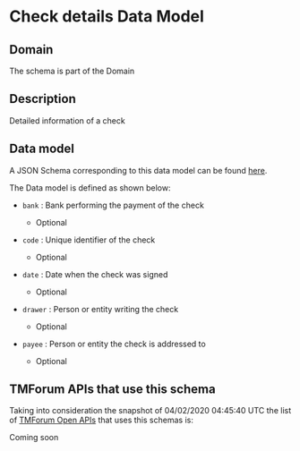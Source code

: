 # Check details Data Model

## Domain

The  schema is part of the  Domain

## Description

Detailed information of a check

## Data model

A JSON Schema corresponding to this data model can be found
[here](https://github.com/tmforum-rand/schemas/blob/candidates/Customer/CheckDetails.schema.json).

The Data model is defined as shown below:
- `bank` : Bank performing the payment of the check

  - Optional

- `code` : Unique identifier of the check

  - Optional

- `date` : Date when the check was signed

  - Optional

- `drawer` : Person or entity writing the check

  - Optional

- `payee` : Person or entity the check is addressed to

  - Optional





## TMForum APIs that use this schema

Taking into consideration the snapshot of 04/02/2020 04:45:40 UTC the list of [TMForum Open APIs](https://www.tmforum.org/open-apis/) that uses this schemas is:

Coming soon